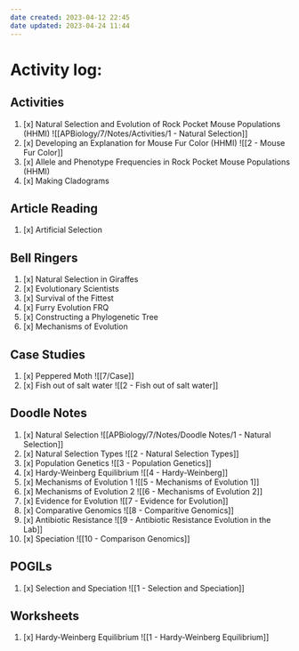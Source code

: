 ```yaml
---
date created: 2023-04-12 22:45
date updated: 2023-04-24 11:44
---
```


# Activity log:

## Activities

1. [x] Natural Selection and Evolution of Rock Pocket Mouse Populations (HHMI)
       ![[APBiology/7/Notes/Activities/1 - Natural Selection]]
2. [x] Developing an Explanation for Mouse Fur Color (HHMI)
       ![[2 - Mouse Fur Color]]
3. [x] Allele and Phenotype Frequencies in Rock Pocket Mouse Populations (HHMI)
4. [x] Making Cladograms

## Article Reading

1. [x] Artificial Selection

## Bell Ringers

1. [x] Natural Selection in Giraffes
2. [x] Evolutionary Scientists
3. [x] Survival of the Fittest
4. [x] Furry Evolution FRQ
5. [x] Constructing a Phylogenetic Tree
6. [x] Mechanisms of Evolution

## Case Studies

1. [x] Peppered Moth
       ![[7/Case]]
2. [x] Fish out of salt water
       ![[2 - Fish out of salt water]]

## Doodle Notes

1. [x] Natural Selection
       ![[APBiology/7/Notes/Doodle Notes/1 - Natural Selection]]
2. [x] Natural Selection Types
       ![[2 - Natural Selection Types]]
3. [x] Population Genetics
       ![[3 - Population Genetics]]
4. [x] Hardy-Weinberg Equilibrium
       ![[4 - Hardy-Weinberg]]
5. [x] Mechanisms of Evolution 1
       ![[5 - Mechanisms of Evolution 1]]
6. [x] Mechanisms of Evolution 2
       ![[6 - Mechanisms of Evolution 2]]
7. [x] Evidence for Evolution
       ![[7 - Evidence for Evolution]]
8. [x] Comparative Genomics
       ![[8 - Comparitive Genomics]]
9. [x] Antibiotic Resistance
       ![[9 - Antibiotic Resistance Evolution in the Lab]]
10. [x] Speciation
        ![[10 - Comparison Genomics]]

## POGILs

1. [x] Selection and Speciation
       ![[1 - Selection and Speciation]]

## Worksheets

1. [x] Hardy-Weinberg Equilibrium
       ![[1 - Hardy-Weinberg Equilibrium]]
